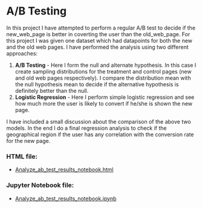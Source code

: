# A/B Testing #

In this project I have attempted to perform a regular A/B test to decide if the new_web_page is better in coverting the user than the old_web_page. For this project I was given one dataset which had datapoints for both the new and the old web pages. I have performed the analysis using two different approaches:
1. **A/B Testing** - Here I form the null and alternate hypothesis. In this case I create sampling distributions for the treatment and control pages (new and old web pages respectively). I compare the distribution mean with the null hypothesis mean to decide if the alternative hypothesis is definitely better than the null.
2. **Logistic Regression** - Here I perform simple logistic regression and see how much more the user is likely to convert if he/she is shown the new page.

I have included a small discussion about the comparison of the above two models. In the end I do a final regression analysis to check if the geographical region if the user has any correlation with the conversion rate for the new page.


### HTML file:
- [Analyze_ab_test_results_notebook.html]()

### Jupyter Notebook file:
- [Analyze_ab_test_results_notebook.ipynb](https://nbviewer.jupyter.org/github/schauhan/DataAnalysis/blob/master/AB%20Testing/Analyze_ab_test_results_notebook.ipynb)
